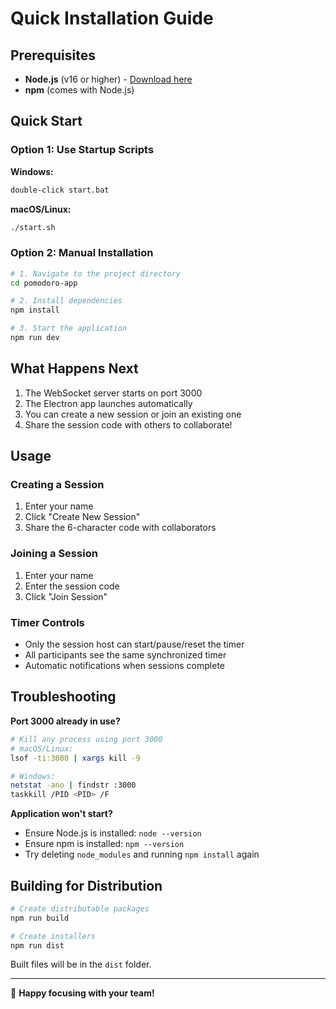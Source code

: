 # Quick Installation Guide

## Prerequisites
- **Node.js** (v16 or higher) - [Download here](https://nodejs.org/)
- **npm** (comes with Node.js)

## Quick Start

### Option 1: Use Startup Scripts

**Windows:**
```bash
double-click start.bat
```

**macOS/Linux:**
```bash
./start.sh
```

### Option 2: Manual Installation

```bash
# 1. Navigate to the project directory
cd pomodoro-app

# 2. Install dependencies
npm install

# 3. Start the application
npm run dev
```

## What Happens Next

1. The WebSocket server starts on port 3000
2. The Electron app launches automatically
3. You can create a new session or join an existing one
4. Share the session code with others to collaborate!

## Usage

### Creating a Session
1. Enter your name
2. Click "Create New Session"
3. Share the 6-character code with collaborators

### Joining a Session
1. Enter your name
2. Enter the session code
3. Click "Join Session"

### Timer Controls
- Only the session host can start/pause/reset the timer
- All participants see the same synchronized timer
- Automatic notifications when sessions complete

## Troubleshooting

**Port 3000 already in use?**
```bash
# Kill any process using port 3000
# macOS/Linux:
lsof -ti:3000 | xargs kill -9

# Windows:
netstat -ano | findstr :3000
taskkill /PID <PID> /F
```

**Application won't start?**
- Ensure Node.js is installed: `node --version`
- Ensure npm is installed: `npm --version`
- Try deleting `node_modules` and running `npm install` again

## Building for Distribution

```bash
# Create distributable packages
npm run build

# Create installers
npm run dist
```

Built files will be in the `dist` folder.

---

🍅 **Happy focusing with your team!**